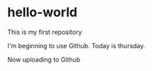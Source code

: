 # hello-world

This is my first repository

I'm beginning to use Github.
Today is thursday.

Now uploading to Github
